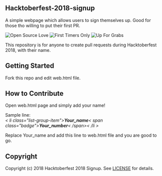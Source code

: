 ## Hacktoberfest-2018-signup
A simple webpage which allows users to sign themselves up. Good for those tho willing to put their first PR.

![Open Source Love](https://img.shields.io/badge/Open%20Source-%E2%9D%A4-pink.svg)
![First Timers Only](https://img.shields.io/badge/first--timers--only-friendly-blue.svg?style=flat)
![Up For Grabs](https://img.shields.io/badge/up--for--grabs-friendly-green.svg?style=flat)

This repository is for anyone to create pull requests during Hacktoberfest 2018, with their name. 




## Getting Started

Fork this repo and edit web.html file.

## How to Contribute

Open web.html page and simply add your name!

Sample line:<br>
*< li class="list-group-item">**Your_name**< span class="badge">**Your_number**< /span>< /li >*

Replace Your_name and add this line to web.html file and you are good to go. 

##
## Copyright

Copyright (c) 2018 Hacktoberfest 2018 Signup. See [LICENSE](LICENSE) for details.
